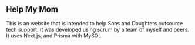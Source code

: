 ## Help My Mom

This is an website that is intended to help Sons and Daughters outsource tech support. It was developed using scrum by a team of myself and peers. It uses Next.js, and Prisma with MySQL
